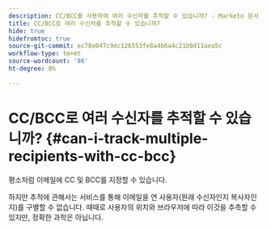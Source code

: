 ```yaml
---
description: CC/BCC를 사용하여 여러 수신자를 추적할 수 있습니까? - Marketo 문서 - 제품 설명서
title: CC/BCC로 여러 수신자를 추적할 수 있습니까?
hide: true
hidefromtoc: true
source-git-commit: ec78e047c9dc126553fe8a4b6a4c21b0d11aea5c
workflow-type: tm+mt
source-wordcount: '86'
ht-degree: 0%

---
```


# CC/BCC로 여러 수신자를 추적할 수 있습니까? {#can-i-track-multiple-recipients-with-cc-bcc}

평소처럼 이메일에 CC 및 BCC를 지정할 수 있습니다.

하지만 추적에 관해서는 서비스를 통해 이메일을 연 사용자(원래 수신자인지 복사자인지)를 구별할 수 없습니다. 때때로 사용자의 위치와 브라우저에 따라 이것을 추측할 수 있지만, 정확한 과학은 아닙니다.
